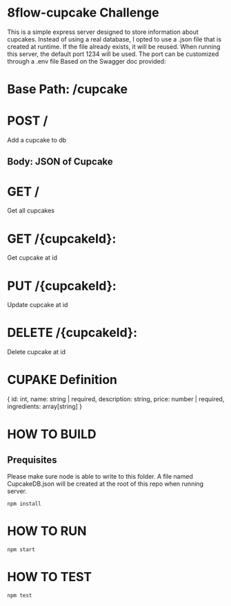 # 8flow-cupcake Challenge

This is a simple express server designed to store information about cupcakes.
Instead of using a real database, I opted to use a .json file that is created at runtime. If the file already exists, it will be reused.
When running this server, the default port 1234 will be used. The port can be customized through a .env file
Based on the Swagger doc provided: 

# Base Path: /cupcake

# POST /

Add a cupcake to db

## Body: JSON of Cupcake

# GET /

Get all cupcakes

# GET /{cupcakeId}:

Get cupcake at id

# PUT /{cupcakeId}:

Update cupcake at id

# DELETE /{cupcakeId}:

Delete cupcake at id


# CUPAKE Definition
{
  id: int,
  name: string | required,
  description: string,
  price: number | required,
  ingredients: array[string]
}


# HOW TO BUILD

## Prequisites
Please make sure node is able to write to this folder. A file named CupcakeDB.json will be created at the root of this repo when running server.

```
npm install
```

# HOW TO RUN

```
npm start
```

# HOW TO TEST
```
npm test
```
